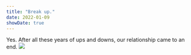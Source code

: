 ```yaml
---
title: "Break up."
date: 2022-01-09
showDate: true
---
```


Yes. After all these years of ups and downs, our relationship came to an end.
![](/break-up.jpg)
